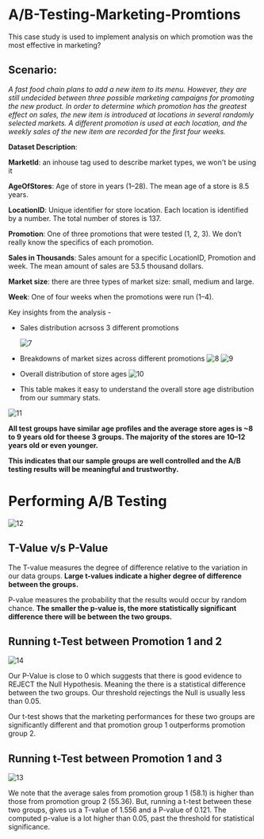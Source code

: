 # A/B-Testing-Marketing-Promtions

This case study is used to implement analysis on which promotion was the most effective in marketing?

## Scenario:

_A fast food chain plans to add a new item to its menu. However, they are still undecided between three possible marketing campaigns for promoting the new product. In order to determine which promotion has the greatest effect on sales, the new item is introduced at locations in several randomly selected markets. A different promotion is used at each location, and the weekly sales of the new item are recorded for the first four weeks._

**Dataset Description**: 

**MarketId**: an inhouse tag used to describe market types, we won't be using it

**AgeOfStores**: Age of store in years (1–28). The mean age of a store is 8.5 years.

**LocationID**: Unique identifier for store location. Each location is identified by a number. The total number of stores is 137.

**Promotion**: One of three promotions that were tested (1, 2, 3). We don’t really know the specifics of each promotion.

**Sales in Thousands**: Sales amount for a specific LocationID, Promotion and week. The mean amount of sales are 53.5 thousand dollars.

**Market size**: there are three types of market size: small, medium and large.

**Week**: One of four weeks when the promotions were run (1–4).

Key insights from the analysis -

- Sales distribution acrsoss 3 different promotions

    ![7](https://github.com/gagan-gets-data/A-B-Testing-Marketing-Promotions/assets/134737002/8c03dfdc-fe72-4c21-ac0c-f47fbdd7472d)

- Breakdowns of market sizes across different promotions
![8](https://github.com/gagan-gets-data/A-B-Testing-Marketing-Promotions/assets/134737002/c94b5659-abf3-4b38-90dd-4e1e47266d19)
![9](https://github.com/gagan-gets-data/A-B-Testing-Marketing-Promotions/assets/134737002/8a6d4f9e-41fd-46c3-8c10-9b68d417d124)

- Overall distribution of store ages
![10](https://github.com/gagan-gets-data/A-B-Testing-Marketing-Promotions/assets/134737002/97851465-9ee7-43e1-9dc5-099a9b7307e0)

- This table makes it easy to understand the overall store age distribution from our summary stats.

![11](https://github.com/gagan-gets-data/A-B-Testing-Marketing-Promotions/assets/134737002/7c40033f-6500-42d5-b8c7-9475ce2a667b)

**All test groups have similar age profiles and the average store ages is ~8 to 9 years old for theese 3 groups. The majority of the stores are 10–12 years old or even younger.**

**This indicates that our sample groups are well controlled and the A/B testing results will be meaningful and trustworthy.**

# Performing A/B Testing

![12](https://github.com/gagan-gets-data/A-B-Testing-Marketing-Promotions/assets/134737002/8061a3c9-7519-4688-9850-ff0720ea9b4f)

## T-Value v/s P-Value

The T-value measures the degree of difference relative to the variation in our data groups. **Large t-values indicate a higher degree of difference between the groups.**

P-value measures the probability that the results would occur by random chance. **The smaller the p-value is, the more statistically significant difference there will be between the two groups.**

## Running t-Test between Promotion 1 and 2

![14](https://github.com/gagan-gets-data/A-B-Testing-Marketing-Promotions/assets/134737002/82aee7ac-aad1-4f88-8916-970578039afd)

Our P-Value is close to 0 which suggests that there is good evidence to REJECT the Null Hypothesis. Meaning the there is a statistical difference between the two groups. Our threshold rejectings the Null is usually less than 0.05.

Our t-test shows that the marketing performances for these two groups are significantly different and that promotion group 1 outperforms promotion group 2.

## Running t-Test between Promotion 1 and 3

![13](https://github.com/gagan-gets-data/A-B-Testing-Marketing-Promotions/assets/134737002/a32a9415-93b1-4b82-9693-2370d0478c59)

We note that the average sales from promotion group 1 (58.1) is higher than those from promotion group 2 (55.36).
But, running a t-test between these two groups, gives us a T-value of 1.556 and a P-value of 0.121.
The computed p-value is a lot higher than 0.05, past the threshold for statistical significance.

